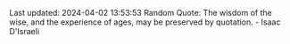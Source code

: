 Last updated: 2024-04-02 13:53:53
Random Quote: The wisdom of the wise, and the experience of ages, may be preserved by quotation. - Isaac D'Israeli